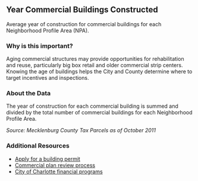 ## Year Commercial Buildings Constructed 
Average year of construction for commercial buildings for each Neighborhood Profile Area (NPA).

### Why is this important?
Aging commercial structures may provide opportunities for rehabilitation and reuse, particularly big box retail and older commercial strip centers.  Knowing the age of buildings helps the City and County determine where to target incentives and inspections.

### About the Data
The year of construction for each commercial building is summed and divided by the total number of commercial buildings for each Neighborhood Profile Area.

_Source: Mecklenburg County Tax Parcels as of October 2011_

### Additional Resources
+ [Apply for a building permit](http://charmeck.org/development/Pages/default.aspx)
+ [Commercial plan review process](http://charmeck.org/mecklenburg/county/HealthDepartment/EnvironmentalHealth/Programs-Services/PlanReview/Pages/PlanReviewQA.aspx)
+ [City of Charlotte financial programs](http://charmeck.org/CITY/CHARLOTTE/NBS/ED/FINANCIALPROGRAMS/Pages/default.aspx)
